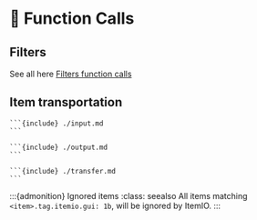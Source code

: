 # 🧩 Function Calls



## Filters 


See all here [Filters function calls](https://edayot.github.io/ItemIO/filters/function_calls.html)


## Item transportation


`````{dropdown} #itemio:calls/input
```{include} ./input.md
```

`````


`````{dropdown} #itemio:calls/output
```{include} ./output.md
```

`````

`````{dropdown} #itemio:calls/tranfer
```{include} ./transfer.md
```

`````

:::{admonition} Ignored items
:class: seealso
All items matching ``<item>.tag.itemio.gui: 1b``, will be ignored by ItemIO.
:::
